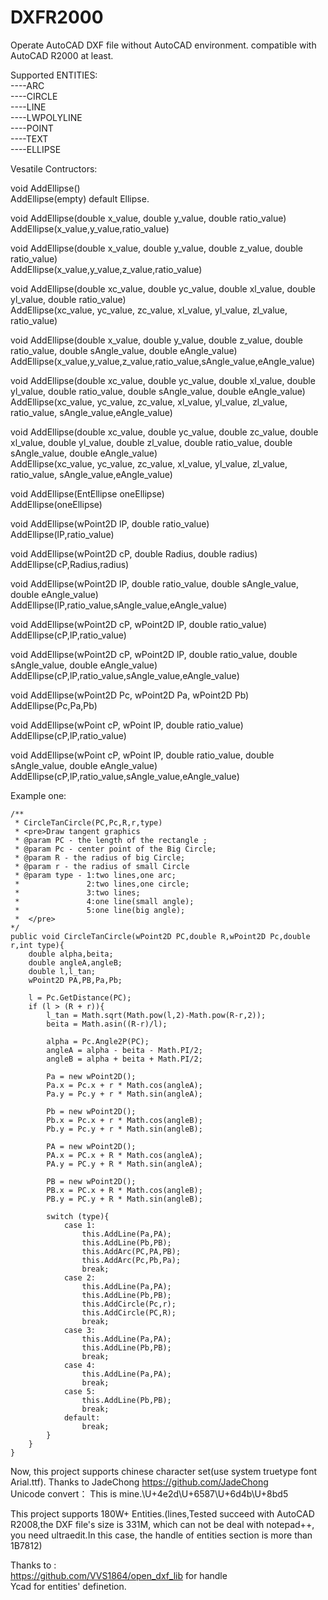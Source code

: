 # DXFR2000
Operate AutoCAD DXF file without AutoCAD environment. compatible with AutoCAD R2000 at least.

Supported ENTITIES:<BR>
----ARC<BR>
----CIRCLE<BR>
----LINE<BR>
----LWPOLYLINE<BR>
----POINT<BR>
----TEXT<BR>
----ELLIPSE<BR>
  
  
  Vesatile Contructors:
  
void	AddEllipse()<BR>
AddEllipse(empty) default Ellipse.

void	AddEllipse(double x_value, double y_value, double ratio_value)<BR>
AddEllipse(x_value,y_value,ratio_value)

void	AddEllipse(double x_value, double y_value, double z_value, double ratio_value)<BR>
AddEllipse(x_value,y_value,z_value,ratio_value)

void	AddEllipse(double xc_value, double yc_value, double xl_value, double yl_value, double ratio_value)<BR>
AddEllipse(xc_value, yc_value, zc_value, xl_value, yl_value, zl_value, ratio_value)

void	AddEllipse(double x_value, double y_value, double z_value, double ratio_value, double sAngle_value, double eAngle_value)<BR>
AddEllipse(x_value,y_value,z_value,ratio_value,sAngle_value,eAngle_value)

void	AddEllipse(double xc_value, double yc_value, double xl_value, double yl_value, double ratio_value, double sAngle_value, double eAngle_value)<BR>
AddEllipse(xc_value, yc_value, zc_value, xl_value, yl_value, zl_value, ratio_value, sAngle_value,eAngle_value)

void	AddEllipse(double xc_value, double yc_value, double zc_value, double xl_value, double yl_value, double zl_value, double ratio_value, double sAngle_value, double eAngle_value)<BR>
AddEllipse(xc_value, yc_value, zc_value, xl_value, yl_value, zl_value, ratio_value, sAngle_value,eAngle_value)

void	AddEllipse(EntEllipse oneEllipse)<BR>
AddEllipse(oneEllipse)

void	AddEllipse(wPoint2D lP, double ratio_value)<BR>
AddEllipse(lP,ratio_value)

void	AddEllipse(wPoint2D cP, double Radius, double radius)<BR>
AddEllipse(cP,Radius,radius)

void	AddEllipse(wPoint2D lP, double ratio_value, double sAngle_value, double eAngle_value)<BR>
AddEllipse(lP,ratio_value,sAngle_value,eAngle_value)

void	AddEllipse(wPoint2D cP, wPoint2D lP, double ratio_value)<BR>
AddEllipse(cP,lP,ratio_value)

void	AddEllipse(wPoint2D cP, wPoint2D lP, double ratio_value, double sAngle_value, double eAngle_value)<BR>
AddEllipse(cP,lP,ratio_value,sAngle_value,eAngle_value)

void	AddEllipse(wPoint2D Pc, wPoint2D Pa, wPoint2D Pb)<BR>
AddEllipse(Pc,Pa,Pb)

void	AddEllipse(wPoint cP, wPoint lP, double ratio_value)<BR>
AddEllipse(cP,lP,ratio_value)

void	AddEllipse(wPoint cP, wPoint lP, double ratio_value, double sAngle_value, double eAngle_value)<BR>
AddEllipse(cP,lP,ratio_value,sAngle_value,eAngle_value)

Example one:

    /**
     * CircleTanCircle(PC,Pc,R,r,type)
     * <pre>Draw tangent graphics
     * @param PC - the length of the rectangle ;
     * @param Pc - center point of the Big Circle;
     * @param R - the radius of big Circle;
     * @param r - the radius of small Circle
     * @param type - 1:two lines,one arc;
     *               2:two lines,one circle;
     *               3:two lines;
     *               4:one line(small angle);
     *               5:one line(big angle);
 	 *	</pre>
    */
	public void CircleTanCircle(wPoint2D PC,double R,wPoint2D Pc,double r,int type){
		double alpha,beita;
		double angleA,angleB;
		double l,l_tan;
		wPoint2D PA,PB,Pa,Pb;
		
		l = Pc.GetDistance(PC);
		if (l > (R + r)){
			l_tan = Math.sqrt(Math.pow(l,2)-Math.pow(R-r,2));
			beita = Math.asin((R-r)/l);
			
			alpha = Pc.Angle2P(PC);
			angleA = alpha - beita - Math.PI/2;
			angleB = alpha + beita + Math.PI/2;
			
			Pa = new wPoint2D();
			Pa.x = Pc.x + r * Math.cos(angleA);
			Pa.y = Pc.y + r * Math.sin(angleA);
			
			Pb = new wPoint2D();
			Pb.x = Pc.x + r * Math.cos(angleB);
			Pb.y = Pc.y + r * Math.sin(angleB);
			
			PA = new wPoint2D();
			PA.x = PC.x + R * Math.cos(angleA);
			PA.y = PC.y + R * Math.sin(angleA);
			
			PB = new wPoint2D();
			PB.x = PC.x + R * Math.cos(angleB);
			PB.y = PC.y + R * Math.sin(angleB);
			
			switch (type){
				case 1:
					this.AddLine(Pa,PA);
					this.AddLine(Pb,PB);
					this.AddArc(PC,PA,PB);
					this.AddArc(Pc,Pb,Pa);
					break;
				case 2:
					this.AddLine(Pa,PA);
					this.AddLine(Pb,PB);
					this.AddCircle(Pc,r);
					this.AddCircle(PC,R);
					break;
				case 3:
					this.AddLine(Pa,PA);
					this.AddLine(Pb,PB);
					break;
				case 4:
					this.AddLine(Pa,PA);
					break;
				case 5:
					this.AddLine(Pb,PB);
					break;
				default:
					break;
			}
		}
	}
		

Now, this project supports chinese character set(use system truetype font Arial.ttf). Thanks to JadeChong https://github.com/JadeChong <BR>
Unicode convert：
  This is mine.\U+4e2d\U+6587\U+6d4b\U+8bd5
  
  This project supports 180W+ Entities.(lines,Tested succeed with AutoCAD R2008,the DXF file's size is 331M, which can not be deal with notepad++, you need ultraedit.In this case, the handle of entities section is more than 1B7812)
  
Thanks to :<BR>
https://github.com/VVS1864/open_dxf_lib  for handle<BR>
Ycad  for entities' definetion.<BR>

